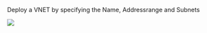 Deploy a VNET by specifying the Name, Addressrange and Subnets

<a href="https://portal.azure.com/#create/Microsoft.Template/uri/https%3A%2F%2Fraw.githubusercontent.com%2Ftvuylsteke%2Fazure-arm%2Fmaster%2FFullSolution%2azuredeploy.json" target="_blank">
    <img src="http://azuredeploy.net/deploybutton.png"/>
</a>
